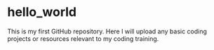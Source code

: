 # hello_world

This is my first GitHub repository. Here I will upload any basic coding projects or resources relevant to my coding training.
